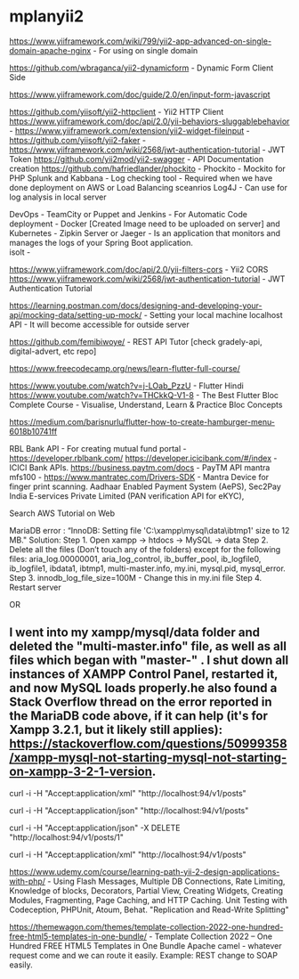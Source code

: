 # mplanyii2

https://www.yiiframework.com/wiki/799/yii2-app-advanced-on-single-domain-apache-nginx - For using on single domain

https://github.com/wbraganca/yii2-dynamicform - Dynamic Form Client Side

https://www.yiiframework.com/doc/guide/2.0/en/input-form-javascript 

https://github.com/yiisoft/yii2-httpclient - Yii2 HTTP Client
https://www.yiiframework.com/doc/api/2.0/yii-behaviors-sluggablebehavior - 
https://www.yiiframework.com/extension/yii2-widget-fileinput - 
https://github.com/yiisoft/yii2-faker - 
https://www.yiiframework.com/wiki/2568/jwt-authentication-tutorial - JWT Token
https://github.com/yii2mod/yii2-swagger - API Documentation creation
https://github.com/hafriedlander/phockito - Phockito - Mockito for PHP
Splunk and Kabbana - Log checking tool - Required when we have done deployment on AWS or Load Balancing sceanrios
Log4J - Can use for log analysis in local server
 
DevOps - TeamCity or Puppet and Jenkins - For Automatic Code deployment -
Docker [Created Image need to be uploaded on server] and Kubernetes - 
Zipkin Server or Jaeger - Is an application that monitors and manages the logs of your Spring Boot application.  
isolt - 

https://www.yiiframework.com/doc/api/2.0/yii-filters-cors - Yii2 CORS
https://www.yiiframework.com/wiki/2568/jwt-authentication-tutorial - JWT Authentication Tutorial

https://learning.postman.com/docs/designing-and-developing-your-api/mocking-data/setting-up-mock/ - Setting your local machine localhost API - It will become accessible for outside server

https://github.com/femibiwoye/ - REST API Tutor [check gradely-api, digital-advert, etc repo]

https://www.freecodecamp.org/news/learn-flutter-full-course/

https://www.youtube.com/watch?v=j-LOab_PzzU - Flutter Hindi
https://www.youtube.com/watch?v=THCkkQ-V1-8 - The Best Flutter Bloc Complete Course - Visualise, Understand, Learn & Practice Bloc Concepts

https://medium.com/barisnurlu/flutter-how-to-create-hamburger-menu-6018b10741ff

RBL Bank API - For creating mutual fund portal - https://developer.rblbank.com/
https://developer.icicibank.com/#/index - ICICI Bank APIs.
https://business.paytm.com/docs - PayTM API
mantra mfs100 - https://www.mantratec.com/Drivers-SDK - Mantra Device for finger print scanning.
Aadhaar Enabled Payment System (AePS), Sec2Pay India E-services Private Limited (PAN verification API for eKYC), 

Search AWS Tutorial on Web

MariaDB error : “InnoDB: Setting file 'C:\xampp\mysql\data\ibtmp1' size to 12 MB."
Solution: 
Step 1. Open xampp -> htdocs -> MySQL -> data
Step 2. Delete all the files (Don’t touch any of the folders) except for
the following files: aria_log.00000001, aria_log_control,
ib_buffer_pool, ib_logfile0, ib_logfile1, ibdata1, ibtmp1,
multi-master.info, my.ini, mysql.pid, mysql_error.
Step 3. innodb_log_file_size=100M - Change this in my.ini file
Step 4. Restart server

OR

I went into my xampp/mysql/data folder and deleted the "multi-master.info" file, as well as all files which began with "master-" . I shut down all instances of XAMPP Control Panel, restarted it, and now MySQL loads properly.he also found a Stack Overflow thread on the error reported in the MariaDB code above, if it can help (it's for Xampp 3.2.1, but it likely still applies): https://stackoverflow.com/questions/50999358/xampp-mysql-not-starting-mysql-not-starting-on-xampp-3-2-1-version.
------------------------------------------------------------------------------------------------------------------------------------------------------------------
curl -i -H "Accept:application/xml" "http://localhost:94/v1/posts"

curl -i -H "Accept:application/json" "http://localhost:94/v1/posts"

curl -i -H "Accept:application/json" -X DELETE "http://localhost:94/v1/posts/1"

curl -i -H "Accept:application/xml" "http://localhost:94/v1/posts"

https://www.udemy.com/course/learning-path-yii-2-design-applications-with-php/ - Using Flash Messages, Multiple DB Connections, Rate Limiting,  Knowledge of blocks, Decorators, Partial View, Creating Widgets, Creating Modules, Fragmenting, Page Caching, and HTTP Caching. Unit Testing with Codeception, PHPUnit, Atoum, Behat. "Replication and Read-Write Splitting"

https://themewagon.com/themes/template-collection-2022-one-hundred-free-html5-templates-in-one-bundle/ - Template Collection 2022 – One Hundred FREE HTML5 Templates in One Bundle
Apache camel - whatever request come and we can route it easily. Example: REST change to SOAP easily.
